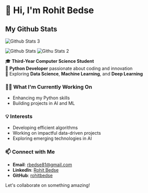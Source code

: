 # 👋 Hi, I'm Rohit Bedse

## My Github Stats

![Github Stats 3](https://github-readme-stats.vercel.app/api?username=rohitbedse)

![Github Stats](https://github-readme-streak-stats.herokuapp.com/?user=rohitbedse)
![Githu Stats 2](https://github-readme-stats.vercel.app/api/top-langs/?username=rohitbedse)

🎓 **Third-Year Computer Science Student**  
🐍 **Python Developer** passionate about coding and innovation  
🌱 Exploring **Data Science**, **Machine Learning**, and **Deep Learning**  

### 👨‍💻 What I'm Currently Working On  
- Enhancing my Python skills 
- Building projects in AI and ML  

### 💡 Interests  
- Developing efficient algorithms  
- Working on impactful data-driven projects  
- Exploring emerging technologies in AI  

### 📫 Connect with Me  
- **Email**: rbedse81@gmail.com
- **LinkedIn**: [Rohit Bedse](https://www.linkedin.com/in/rohit-bedse-086b86262)
- **GitHub**: [rohitbedse](https://github.com/rohitbedse)

Let's collaborate on something amazing!

